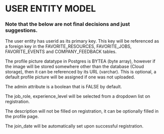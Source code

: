 # USER ENTITY MODEL
### Note that the below are not final decisions and just suggestions.

The user entity has userid as its primary key. This key will be referenced as a foreign key in the FAVORITE_RESOURCES, FAVORITE_JOBS, FAVORITE_EVENTS and COMPANY_FEEDBACK tables.

The profile picture datatype in Postgres is BYTEA (byte array), however if the image will be stored somewhere other than the database (Cloud storage), then it can be referenced by its URL (varchar). This is optional, a default profile picture will be assigned if one was not uploaded.

The admin attribute is a boolean that is FALSE by default.

The job_role, experience_level will be selected from a dropdown list on registration.

The description will not be filled on registration, it can be optionally filled in the profile page.

The join_date will be automatically set upon successful registration.


 

 


